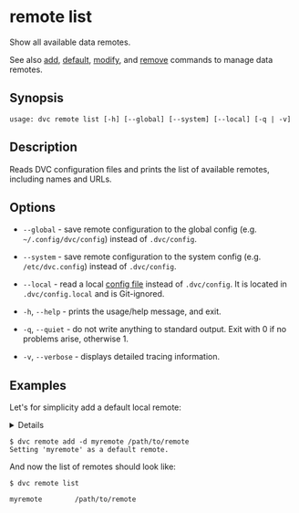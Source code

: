# remote list

Show all available data remotes.

See also [add](/doc/command-reference/remote/add),
[default](/doc/command-reference/remote/default),
[modify](/doc/command-reference/remote/modify), and
[remove](/doc/command-reference/remote/remove) commands to manage data remotes.

## Synopsis

```usage
usage: dvc remote list [-h] [--global] [--system] [--local] [-q | -v]
```

## Description

Reads DVC configuration files and prints the list of available remotes,
including names and URLs.

## Options

- `--global` - save remote configuration to the global config (e.g.
  `~/.config/dvc/config`) instead of `.dvc/config`.

- `--system` - save remote configuration to the system config (e.g.
  `/etc/dvc.config`) instead of `.dvc/config`.

- `--local` - read a local [config file](/doc/command-reference/config) instead
  of `.dvc/config`. It is located in `.dvc/config.local` and is Git-ignored.

- `-h`, `--help` - prints the usage/help message, and exit.

- `-q`, `--quiet` - do not write anything to standard output. Exit with 0 if no
  problems arise, otherwise 1.

- `-v`, `--verbose` - displays detailed tracing information.

## Examples

Let's for simplicity add a default local remote:

<details>

### What is a "local remote" ?

While the term may seem contradictory, it doesn't have to be. The "local" part
refers to the machine where the project is stored, so it can be any directory
accessible to the same system. The "remote" part refers specifically to the
project/repository itself.

</details>

```dvc
$ dvc remote add -d myremote /path/to/remote
Setting 'myremote' as a default remote.
```

And now the list of remotes should look like:

```dvc
$ dvc remote list

myremote        /path/to/remote
```
